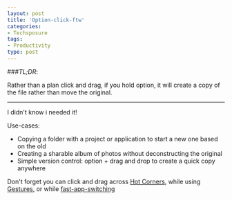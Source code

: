 ```yaml
---
layout: post
title: 'Option-click-ftw'
categories:
- Techsposure
tags:
- Productivity
type: post
---
```


###*TL;DR*:

Rather than a plan click and drag, if you hold option, it will create a copy of
the file rather than move the original.

---

I didn't know i needed it!

Use-cases:

  - Copying a folder with a project or application to start a new one based on the old
  - Creating a sharable album of photos without deconstructing the original
  - Simple version control: option + drag and drop to create a quick copy anywhere

Don't forget you can click and drag across [Hot Corners](/techsposure/hot-damn-hot-corners/), while using [Gestures](/techsposure/gestures/), or while [fast-app-switching](/techsposure/winning-with-windows)

